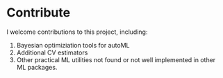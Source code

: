 # Contribute

I welcome contributions to this project, including:

1. Bayesian optimiziation tools for autoML
2. Additional CV estimators
3. Other practical ML utilities not found or not well implemented in other ML packages.